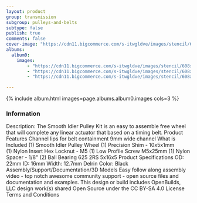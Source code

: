 ```yaml
---
layout: product
group: transmission
subgroup: pulleys-and-belts
subtype: false
publish: true
comments: false
cover-image: "https://cdn11.bigcommerce.com/s-itwgldve/images/stencil/608x608/products/151/4255/smooth_idler_pulley_wheel_kit_profile_pic__88647.1675310605.png?c=2"
albums:
  album0:
    images:
        - "https://cdn11.bigcommerce.com/s-itwgldve/images/stencil/608x608/products/151/4255/smooth_idler_pulley_wheel_kit_profile_pic__88647.1675310605.png?c=2"
        - "https://cdn11.bigcommerce.com/s-itwgldve/images/stencil/608x608/products/151/4256/smooth_idler_pulley_kit_in_use_pic__83227.1675310605.png?c=2"
        - "https://cdn11.bigcommerce.com/s-itwgldve/images/stencil/608x608/products/151/2662/smoothidler_pulley_kit_g_w_1__56579.1675310605.jpg?c=2"

---
```


{% include album.html images=page.albums.album0.images cols=3 %}

### Information

Description:
 The Smooth Idler Pulley Kit is an easy to assemble free wheel that will complete any linear actuator that based on a timing belt. Product Features   Channel lips for belt containment 9mm wide channel What is Included  (1) Smooth Idler Pulley Wheel (1) Precision Shim - 10x5x1mm (1) Nylon Insert Hex Locknut - M5 (1) Low Profile Screw M5x25mm (1) Nylon Spacer - 1/8" (2) Ball Bearing 625 2RS 5x16x5 Product Specifications  OD: 22mm ID: 16mm Width: 12.7mm Delrin Color: Black   Assembly/Support/Documentation/3D Models   Easy follow along assembly video - top notch awesome community support - open source files and documentation and examples. This design or build includes  OpenBuilds, LLC design work(s) shared Open Source under the CC BY-SA 4.0 License Terms and Conditions   


